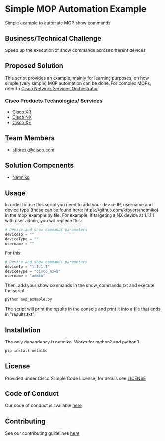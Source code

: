 # Simple MOP Automation Example

Simple example to automate MOP show commands


## Business/Technical Challenge

Speed up the execution of show commands across different devices

## Proposed Solution


This script provides an example, mainly for learning purposes, on how
simple (very simple) MOP automation can be done. For complex MOPs, refer to
[Cisco Network Services Orchestrator](https://www.cisco.com/c/en/us/solutions/service-provider/solutions-cloud-providers/network-services-orchestrator-solutions.html)


### Cisco Products Technologies/ Services

* [Cisco XR](https://www.cisco.com/c/en/us/support/ios-nx-os-software/ios-xr-software/products-release-notes-list.html)
* [Cisco NX](https://www.cisco.com/c/en/us/products/ios-nx-os-software/nx-os/index.html)
* [Cisco XE](https://www.cisco.com/c/en/us/products/ios-nx-os-software/ios-xe/index.html)

## Team Members


* sfloresk@cisco.com


## Solution Components


* [Netmiko](https://github.com/ktbyers/netmiko)

## Usage

In order to use this script you need to add your device IP, username and device type (these can be found here: https://github.com/ktbyers/netmiko) in the
mop_example.py file. For example, if targeting a NX device at 1.1.1.1 with user admin, you will replece this:

```python
# Device and show commands parameters
deviceIp = ""
deviceType = ""
username = ""
```

For this:
```python
# Device and show commands parameters
deviceIp = "1.1.1.1"
deviceType = "cisco_nxos"
username = "admin"
```

Then, add your show commands in the show_commands.txt and execute the script:

```bash
python mop_example.py
```

The script will print the results in the console and print it into a file that ends in "results.txt"

## Installation

The only dependency is netmiko. Works for python2 and python3
```bash
pip install netmiko
```


## License

Provided under Cisco Sample Code License, for details see [LICENSE](./LICENSE.md)

## Code of Conduct

Our code of conduct is available [here](./CODE_OF_CONDUCT.md)

## Contributing

See our contributing guidelines [here](./CONTRIBUTING.md)
